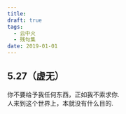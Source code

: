 ```yaml
---
title: 
draft: true
tags:
  - 云中火
  - 残句集
date: 2019-01-01
---
```

## 5.27（虚无）
你不要给予我任何东西，正如我不索求你.  
人来到这个世界上，本就没有什么目的.
